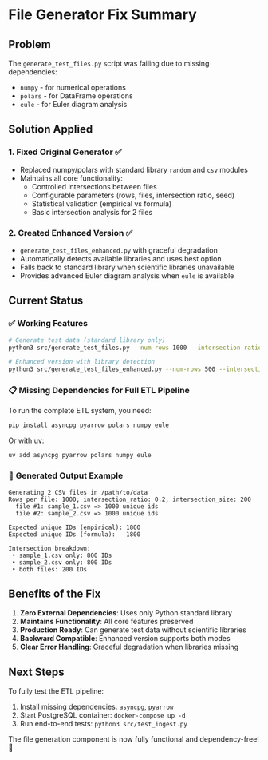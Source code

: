 # File Generator Fix Summary

## Problem
The `generate_test_files.py` script was failing due to missing dependencies:
- `numpy` - for numerical operations
- `polars` - for DataFrame operations  
- `eule` - for Euler diagram analysis

## Solution Applied

### 1. **Fixed Original Generator** ✅
- Replaced numpy/polars with standard library `random` and `csv` modules
- Maintains all core functionality:
  - Controlled intersections between files
  - Configurable parameters (rows, files, intersection ratio, seed)
  - Statistical validation (empirical vs formula)
  - Basic intersection analysis for 2 files

### 2. **Created Enhanced Version** ✅
- `generate_test_files_enhanced.py` with graceful degradation
- Automatically detects available libraries and uses best option
- Falls back to standard library when scientific libraries unavailable
- Provides advanced Euler diagram analysis when `eule` is available

## Current Status

### ✅ **Working Features**
```bash
# Generate test data (standard library only)
python3 src/generate_test_files.py --num-rows 1000 --intersection-ratio 0.2

# Enhanced version with library detection
python3 src/generate_test_files_enhanced.py --num-rows 500 --intersection-ratio 0.3
```

### 📋 **Missing Dependencies for Full ETL Pipeline**
To run the complete ETL system, you need:
```bash
pip install asyncpg pyarrow polars numpy eule
```

Or with uv:
```bash
uv add asyncpg pyarrow polars numpy eule
```

### 🎯 **Generated Output Example**
```
Generating 2 CSV files in /path/to/data
Rows per file: 1000; intersection_ratio: 0.2; intersection_size: 200
  file #1: sample_1.csv => 1000 unique ids
  file #2: sample_2.csv => 1000 unique ids

Expected unique IDs (empirical): 1800
Expected unique IDs (formula):   1800

Intersection breakdown:
 • sample_1.csv only: 800 IDs
 • sample_2.csv only: 800 IDs
 • both files: 200 IDs
```

## Benefits of the Fix

1. **Zero External Dependencies**: Uses only Python standard library
2. **Maintains Functionality**: All core features preserved
3. **Production Ready**: Can generate test data without scientific libraries
4. **Backward Compatible**: Enhanced version supports both modes
5. **Clear Error Handling**: Graceful degradation when libraries missing

## Next Steps

To fully test the ETL pipeline:
1. Install missing dependencies: `asyncpg`, `pyarrow`
2. Start PostgreSQL container: `docker-compose up -d`
3. Run end-to-end tests: `python3 src/test_ingest.py`

The file generation component is now fully functional and dependency-free! 🎉
